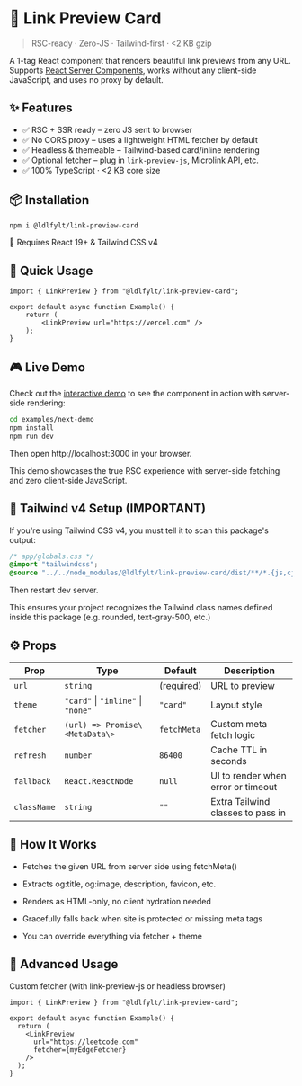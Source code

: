 # 🔗 Link Preview Card

> RSC-ready · Zero-JS · Tailwind-first · <2 KB gzip

A 1-tag React component that renders beautiful link previews from any URL.
Supports [React Server Components](https://react.dev/reference/react/experimental_taint-server-components), works without any client-side JavaScript, and uses no proxy by default.

## ✨ Features

- ✅ RSC + SSR ready – zero JS sent to browser
- ✅ No CORS proxy – uses a lightweight HTML fetcher by default
- ✅ Headless & themeable – Tailwind-based card/inline rendering
- ✅ Optional fetcher – plug in `link-preview-js`, Microlink API, etc.
- ✅ 100% TypeScript · <2 KB core size

## 📦 Installation

```bash
npm i @ldlfylt/link-preview-card
```
📘 Requires React 19+ & Tailwind CSS v4

## 🧪 Quick Usage
```tsx
import { LinkPreview } from "@ldlfylt/link-preview-card";

export default async function Example() {
    return (
        <LinkPreview url="https://vercel.com" />
    );
}
```

## 🎮 Live Demo

Check out the [interactive demo](examples/next-demo/) to see the component in action with server-side rendering:

```bash
cd examples/next-demo
npm install
npm run dev
```

Then open http://localhost:3000 in your browser.

This demo showcases the true RSC experience with server-side fetching and zero client-side JavaScript.
## 🎨 Tailwind v4 Setup (IMPORTANT)
If you're using Tailwind CSS v4, you must tell it to scan this package's output:

```css
/* app/globals.css */
@import "tailwindcss";
@source "../../node_modules/@ldlfylt/link-preview-card/dist/**/*.{js,cjs,mjs}";
```
Then restart dev server.

This ensures your project recognizes the Tailwind class names defined inside this package (e.g. rounded, text-gray-500, etc.)

## ⚙️ Props
| Prop        | 	Type	                              | Default      | 	Description                        |
|-------------|-------------------------------------|--------------|-------------------------------------|
| `url`	      | `string`	                           | (required)   | 	URL to preview                     |
| `theme`	    | `"card"`  \| `"inline"` \| `"none"` | 	`"card"`    | 	Layout style                       |
| `fetcher`   | 	`(url) => Promise\<MetaData\>`     | 	`fetchMeta` | 	Custom meta fetch logic            |                 
| `refresh`   | 	`number`	                          | `86400`      | 	Cache TTL in seconds               |  
| `fallback`	 | `React.ReactNode`	                  | `null`       | 	UI to render when error or timeout |                          
| `className` | 	`string`	                          | `""`	        | Extra Tailwind classes to pass in   |    

## 🧠 How It Works
* Fetches the given URL from server side using fetchMeta()

* Extracts og:title, og:image, description, favicon, etc.

* Renders as HTML-only, no client hydration needed

* Gracefully falls back when site is protected or missing meta tags

* You can override everything via fetcher + theme

## 🔧 Advanced Usage
Custom fetcher (with link-preview-js or headless browser)
```tsx
import { LinkPreview } from "@ldlfylt/link-preview-card";

export default async function Example() {
  return (
    <LinkPreview
      url="https://leetcode.com"
      fetcher={myEdgeFetcher}
    />
  );
}
```
